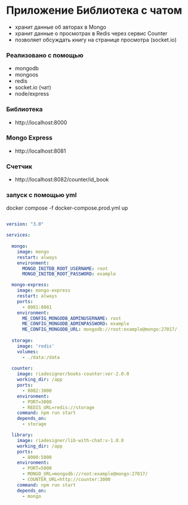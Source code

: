 
# Приложение Библиотека c чатом

- хранит данные об авторах в Mongo
- хранит данные о просмотрах в Redis через сервис Counter
- позволяет обсуждать книгу на странице просмотра (socket.io)

### Реализовано с помощью 

- mongodb
- mongoos
- redis
- socket.io (чат)
- node/express

### Библиотека 

- http://localhost:8000

### Mongo Express 

- http://localhost:8081

### Счетчик 

- http://localhost:8082/counter/id_book


### запуск с помощью yml

docker compose -f docker-compose.prod.yml up

```yml title="docker-compose.prod.yml"

version: "3.0"

services:
  
  mongo:
    image: mongo
    restart: always
    environment:
      MONGO_INITDB_ROOT_USERNAME: root
      MONGO_INITDB_ROOT_PASSWORD: example

  mongo-express:
    image: mongo-express
    restart: always
    ports:
      - 8081:8081
    environment:
      ME_CONFIG_MONGODB_ADMINUSERNAME: root
      ME_CONFIG_MONGODB_ADMINPASSWORD: example
      ME_CONFIG_MONGODB_URL: mongodb://root:example@mongo:27017/
  
  storage:
    image: 'redis'
    volumes:
      - ./data:/data
  
  counter:
    image: riadesigner/books-counter:ver-2.0.0
    working_dir: /app
    ports:
      - 8082:3000
    environment:
      - PORT=3000
      - REDIS_URL=redis://storage
    command: npm run start
    depends_on:
      - storage

  library:
    image: riadesigner/lib-with-chat:v-1.0.0
    working_dir: /app
    ports:
      - 8000:5000
    environment:
      - PORT=5000
      - MONGO_URL=mongodb://root:example@mongo:27017/
      - COUNTER_URL=http://counter:3000
    command: npm run start
    depends_on:
      - mongo

```





